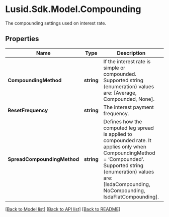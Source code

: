 # Lusid.Sdk.Model.Compounding
The compounding settings used on interest rate.

## Properties

Name | Type | Description | Notes
------------ | ------------- | ------------- | -------------
**CompoundingMethod** | **string** | If the interest rate is simple or compounded.  Supported string (enumeration) values are: [Average, Compounded, None]. | 
**ResetFrequency** | **string** | The interest payment frequency. | 
**SpreadCompoundingMethod** | **string** | Defines how the computed leg spread is applied to compounded rate.  It applies only when CompoundingMethod &#x3D; ‘Compounded‘.  Supported string (enumeration) values are: [IsdaCompounding, NoCompounding, IsdaFlatCompounding]. | 

[[Back to Model list]](../README.md#documentation-for-models) [[Back to API list]](../README.md#documentation-for-api-endpoints) [[Back to README]](../README.md)

